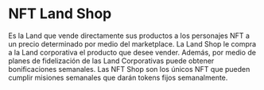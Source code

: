 # NFT Land Shop

Es la Land que vende directamente sus productos a los personajes NFT a un precio determinado por medio del marketplace. La Land Shop le compra a la Land corporativa el producto que desee vender. Además, por medio de planes de fidelización de las Land Corporativas puede obtener bonificaciones semanales. Las NFT Shop son los únicos NFT que pueden cumplir misiones semanales que darán tokens fijos semanalmente.
